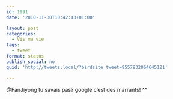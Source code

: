 ```yaml
---
id: 1991
date: '2010-11-30T10:42:43+01:00'

layout: post
categories:
  - Vis ma vie
tags:
  - tweet
format: status
publish_social: no
guid: 'http://tweets.local/?birdsite_tweet=9557932064645121'

---
```


@FanJiyong tu savais pas? google c’est des marrants! ^^